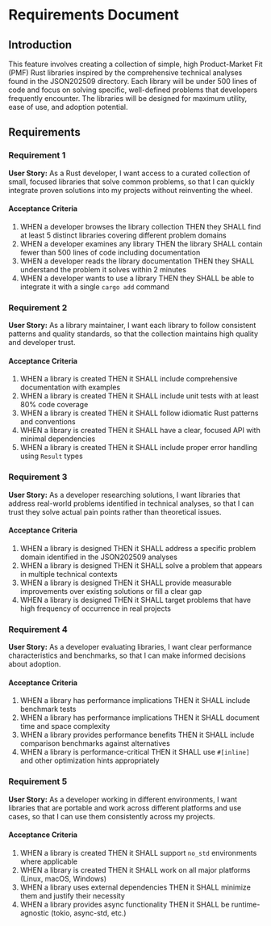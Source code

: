 # Requirements Document

## Introduction

This feature involves creating a collection of simple, high Product-Market Fit (PMF) Rust libraries inspired by the comprehensive technical analyses found in the JSON202509 directory. Each library will be under 500 lines of code and focus on solving specific, well-defined problems that developers frequently encounter. The libraries will be designed for maximum utility, ease of use, and adoption potential.

## Requirements

### Requirement 1

**User Story:** As a Rust developer, I want access to a curated collection of small, focused libraries that solve common problems, so that I can quickly integrate proven solutions into my projects without reinventing the wheel.

#### Acceptance Criteria

1. WHEN a developer browses the library collection THEN they SHALL find at least 5 distinct libraries covering different problem domains
2. WHEN a developer examines any library THEN the library SHALL contain fewer than 500 lines of code including documentation
3. WHEN a developer reads the library documentation THEN they SHALL understand the problem it solves within 2 minutes
4. WHEN a developer wants to use a library THEN they SHALL be able to integrate it with a single `cargo add` command

### Requirement 2

**User Story:** As a library maintainer, I want each library to follow consistent patterns and quality standards, so that the collection maintains high quality and developer trust.

#### Acceptance Criteria

1. WHEN a library is created THEN it SHALL include comprehensive documentation with examples
2. WHEN a library is created THEN it SHALL include unit tests with at least 80% code coverage
3. WHEN a library is created THEN it SHALL follow idiomatic Rust patterns and conventions
4. WHEN a library is created THEN it SHALL have a clear, focused API with minimal dependencies
5. WHEN a library is created THEN it SHALL include proper error handling using `Result` types

### Requirement 3

**User Story:** As a developer researching solutions, I want libraries that address real-world problems identified in technical analyses, so that I can trust they solve actual pain points rather than theoretical issues.

#### Acceptance Criteria

1. WHEN a library is designed THEN it SHALL address a specific problem domain identified in the JSON202509 analyses
2. WHEN a library is designed THEN it SHALL solve a problem that appears in multiple technical contexts
3. WHEN a library is designed THEN it SHALL provide measurable improvements over existing solutions or fill a clear gap
4. WHEN a library is designed THEN it SHALL target problems that have high frequency of occurrence in real projects

### Requirement 4

**User Story:** As a developer evaluating libraries, I want clear performance characteristics and benchmarks, so that I can make informed decisions about adoption.

#### Acceptance Criteria

1. WHEN a library has performance implications THEN it SHALL include benchmark tests
2. WHEN a library has performance implications THEN it SHALL document time and space complexity
3. WHEN a library provides performance benefits THEN it SHALL include comparison benchmarks against alternatives
4. WHEN a library is performance-critical THEN it SHALL use `#[inline]` and other optimization hints appropriately

### Requirement 5

**User Story:** As a developer working in different environments, I want libraries that are portable and work across different platforms and use cases, so that I can use them consistently across my projects.

#### Acceptance Criteria

1. WHEN a library is created THEN it SHALL support `no_std` environments where applicable
2. WHEN a library is created THEN it SHALL work on all major platforms (Linux, macOS, Windows)
3. WHEN a library uses external dependencies THEN it SHALL minimize them and justify their necessity
4. WHEN a library provides async functionality THEN it SHALL be runtime-agnostic (tokio, async-std, etc.)